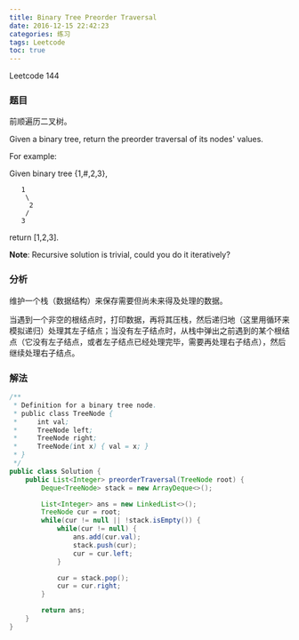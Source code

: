 ```yaml
---
title: Binary Tree Preorder Traversal
date: 2016-12-15 22:42:23
categories: 练习
tags: Leetcode
toc: true
---
```


Leetcode 144

### 题目

前顺遍历二叉树。

Given a binary tree, return the preorder traversal of its nodes' values.

For example:

Given binary tree {1,#,2,3},

```
   1
    \
     2
    /
   3
```

return [1,2,3].

__Note__: Recursive solution is trivial, could you do it iteratively?

### 分析

维护一个栈（数据结构）来保存需要但尚未来得及处理的数据。

当遇到一个非空的根结点时，打印数据，再将其压栈，然后递归地（这里用循环来模拟递归）处理其左子结点；当没有左子结点时，从栈中弹出之前遇到的某个根结点（它没有左子结点，或者左子结点已经处理完毕，需要再处理右子结点），然后继续处理右子结点。

### 解法

```java
/**
 * Definition for a binary tree node.
 * public class TreeNode {
 *     int val;
 *     TreeNode left;
 *     TreeNode right;
 *     TreeNode(int x) { val = x; }
 * }
 */
public class Solution {
    public List<Integer> preorderTraversal(TreeNode root) {
        Deque<TreeNode> stack = new ArrayDeque<>();

        List<Integer> ans = new LinkedList<>();
        TreeNode cur = root;
        while(cur != null || !stack.isEmpty()) {
            while(cur != null) {
                ans.add(cur.val);
                stack.push(cur);
                cur = cur.left;
            }

            cur = stack.pop();
            cur = cur.right;
        }

        return ans;
    }
}
```
